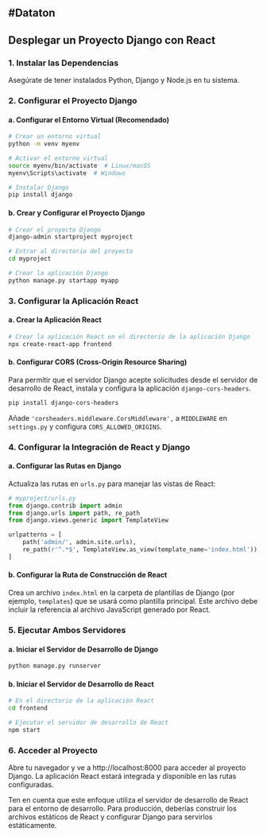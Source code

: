 #Dataton
---
## Desplegar un Proyecto Django con React

### 1. Instalar las Dependencias

Asegúrate de tener instalados Python, Django y Node.js en tu sistema.

### 2. Configurar el Proyecto Django

#### a. Configurar el Entorno Virtual (Recomendado)

```bash
# Crear un entorno virtual
python -m venv myenv

# Activar el entorno virtual
source myenv/bin/activate  # Linux/macOS
myenv\Scripts\activate  # Windows

# Instalar Django
pip install django
```

#### b. Crear y Configurar el Proyecto Django

```bash
# Crear el proyecto Django
django-admin startproject myproject

# Entrar al directorio del proyecto
cd myproject

# Crear la aplicación Django
python manage.py startapp myapp
```

### 3. Configurar la Aplicación React

#### a. Crear la Aplicación React

```bash
# Crear la aplicación React en el directorio de la aplicación Django
npx create-react-app frontend
```

#### b. Configurar CORS (Cross-Origin Resource Sharing)

Para permitir que el servidor Django acepte solicitudes desde el servidor de desarrollo de React, instala y configura la aplicación `django-cors-headers`.

```bash
pip install django-cors-headers
```

Añade `'corsheaders.middleware.CorsMiddleware',` a `MIDDLEWARE` en `settings.py` y configura `CORS_ALLOWED_ORIGINS`.

### 4. Configurar la Integración de React y Django

#### a. Configurar las Rutas en Django

Actualiza las rutas en `urls.py` para manejar las vistas de React:

```python
# myproject/urls.py
from django.contrib import admin
from django.urls import path, re_path
from django.views.generic import TemplateView

urlpatterns = [
    path('admin/', admin.site.urls),
    re_path(r'^.*$', TemplateView.as_view(template_name='index.html')),
]
```

#### b. Configurar la Ruta de Construcción de React

Crea un archivo `index.html` en la carpeta de plantillas de Django (por ejemplo, `templates`) que se usará como plantilla principal. Este archivo debe incluir la referencia al archivo JavaScript generado por React.

### 5. Ejecutar Ambos Servidores

#### a. Iniciar el Servidor de Desarrollo de Django

```bash
python manage.py runserver
```

#### b. Iniciar el Servidor de Desarrollo de React

```bash
# En el directorio de la aplicación React
cd frontend

# Ejecutar el servidor de desarrollo de React
npm start
```

### 6. Acceder al Proyecto

Abre tu navegador y ve a http://localhost:8000 para acceder al proyecto Django. La aplicación React estará integrada y disponible en las rutas configuradas.

Ten en cuenta que este enfoque utiliza el servidor de desarrollo de React para el entorno de desarrollo. Para producción, deberías construir los archivos estáticos de React y configurar Django para servirlos estáticamente.
```
